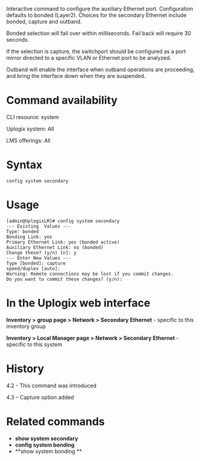 <!-- 5.4 -->

Interactive command to configure the auxiliary Ethernet port.  Configuration defaults to bonded (Layer2).  Choices for the secondary Ethernet include bonded, capture and outband.

Bonded selection will fail over within milliseconds.  Fail back will require 30 seconds.

If the selection is capture, the switchport should be configured as a port mirror directed to a specific VLAN or Ethernet port to be analyzed.

Outband will enable the interface when outband operations are proceeding, and bring the interface down when they are suspended.
 
# Command availability 

CLI resource: system

Uplogix system: All

LMS offerings: All

# Syntax 

```
config system secondary
```

# Usage 

```
[admin@UplogixLM]# config system secondary
--- Existing  Values ---
Type: bonded
Bonding Link: yes
Primary Ethernet Link: yes (bonded active)
Auxiliary Ethernet Link: no (bonded)
Change these? (y/n) [n]: y
--- Enter New Values ---
Type [bonded]: capture
speed/duplex [auto]:
Warning: Remote connections may be lost if you commit changes.
Do you want to commit these changes? (y/n):

```

# In the Uplogix web interface

**Inventory > group page > Network > Secondary Ethernet** - specific to this inventory group

**Inventory > Local Manager page > Network > Secondary Ethernet** - specific to this system

# History 

4.2 - This command was introduced

4.3 – Capture option added 

# Related commands 

- **show system secondary**
- **config system bonding**
- **show system bonding **
